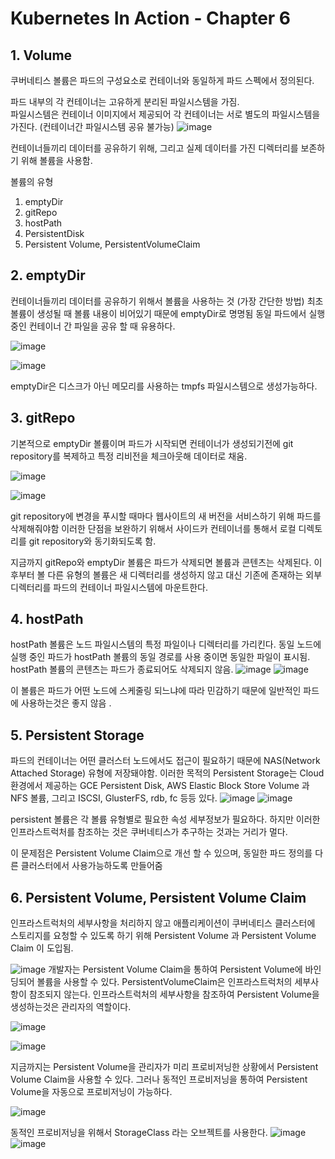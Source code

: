 
# Kubernetes In Action - Chapter 6
## 1. Volume
쿠버네티스 볼륨은 파드의 구성요소로 컨테이너와 동일하게 파드 스펙에서 정의된다.

파드 내부의 각 컨테이너는 고유하게 분리된 파일시스템을 가짐.  
파일시스템은 컨테이너 이미지에서 제공되어 각 컨테이너는 서로 별도의 파일시스템을 가진다. (컨테이너간 파일시스템 공유 불가능)
![image](https://user-images.githubusercontent.com/98390642/156348472-18a22c78-cb15-435c-b022-28f146622e23.png)


컨테이너들끼리 데이터를 공유하기 위해, 그리고 실제 데이터를 가진 디렉터리를 보존하기 위해 볼륨을 사용함.

볼륨의 유형
1. emptyDir
2. gitRepo
3. hostPath
4. PersistentDisk
5. Persistent Volume, PersistentVolumeClaim

## 2. emptyDir
컨테이너들끼리 데이터를 공유하기 위해서 볼륨을 사용하는 것 (가장 간단한 방법)
최초 볼륨이 생성될 때 볼륨 내용이 비어있기 때문에 emptyDir로 명명됨
동일 파드에서 실행 중인 컨테이너 간 파일을 공유 할 때 유용하다.

![image](https://user-images.githubusercontent.com/98390642/156348937-22f67148-4f39-4072-a674-ac61ebbddd26.png)

![image](https://user-images.githubusercontent.com/98390642/156349340-05a0c119-8a20-4d47-8f4f-541d1f5256f1.png)

emptyDir은 디스크가 아닌 메모리를 사용하는 tmpfs 파일시스템으로 생성가능하다.

## 3. gitRepo
기본적으로 emptyDir 볼륨이며 파드가 시작되면 컨테이너가 생성되기전에 git repository를 복제하고 특정 리비전을 체크아웃해 데이터로 채움.

![image](https://user-images.githubusercontent.com/98390642/156350008-6761b2d0-4e11-4b9f-9420-68773ec5dc3d.png)

![image](https://user-images.githubusercontent.com/98390642/156350192-139557eb-79c7-4da4-be26-2c5bfc51b447.png)

git repository에 변경을 푸시할 때마다 웹사이트의 새 버전을 서비스하기 위해 파드를 삭제해줘야함
이러한 단점을 보완하기 위해서 사이드카 컨테이너를 통해서 로컬 디렉토리를 git repository와 동기화되도록 함.

지금까지 gitRepo와 emptyDir 볼륨은 파드가 삭제되면 볼륨과 콘텐츠는 삭제된다.
이후부터 볼 다른 유형의 볼륨은 새 디렉터리를 생성하지 않고 대신 기존에 존재하는 외부 디렉터리를 파드의 컨테이너 파일시스템에 마운트한다.

## 4. hostPath
hostPath 볼륨은 노드 파일시스템의 특정 파일이나 디렉터리를 가리킨다.
동일 노드에 실행 중인 파드가 hostPath 볼륨의 동일 경로를 사용 중이면 동일한 파일이 표시됨.
hostPath 볼륨의 콘텐츠는 파드가 종료되어도 삭제되지 않음.
![image](https://user-images.githubusercontent.com/98390642/156351291-fb5d8d43-d6dd-4603-bf4f-177059a48815.png)
![image](https://user-images.githubusercontent.com/98390642/156351622-718a5167-69b4-4a06-8025-b29d608fa4d3.png)

이 볼륨은 파드가 어떤 노드에 스케줄링 되느냐에 따라 민감하기 때문에 일반적인 파드에 사용하는것은 좋지 않음 .

## 5. Persistent Storage
파드의 컨테이너는 어떤 클러스터 노드에서도 접근이 필요하기 때문에  NAS(Network Attached Storage) 유형에 저장돼야함.
이러한 목적의 Persistent Storage는 Cloud 환경에서 제공하는 GCE Persistent Disk, AWS Elastic Block Store Volume 과 NFS 볼륨, 그리고 ISCSI, GlusterFS, rdb, fc 등등 있다.
![image](https://user-images.githubusercontent.com/98390642/156360633-e1c6fc27-d8c6-4826-98a0-72512961533a.png)
![image](https://user-images.githubusercontent.com/98390642/156361800-5ee758f2-6e86-499c-a3e2-bf2cf7114535.png)

persistent 볼륨은 각 볼륨 유형별로 필요한 속성 세부정보가 필요하다.
하지만 이러한 인프라스트럭처를 참조하는 것은 쿠버네티스가 추구하는 것과는 거리가 멀다.

이 문제점은 Persistent Volume Claim으로 개선 할 수 있으며, 동일한 파드 정의를 다른 클러스터에서 사용가능하도록 만들어줌

## 6. Persistent Volume, Persistent Volume Claim 
인프라스트럭처의 세부사항을 처리하지 않고 애플리케이션이 쿠버네티스 클러스터에 스토리지를 요청할 수 있도록 하기 위해 Persistent Volume 과 Persistent Volume Claim 이 도입됨.

![image](https://user-images.githubusercontent.com/98390642/156362724-d1bf51a6-6937-465e-8ada-af7dbcd65ec4.png)
개발자는 Persistent Volume Claim을 통하여 Persistent Volume에 바인딩되어 볼륨을 사용할 수 있다.
PersistentVolumeClaim은 인프라스트럭처의 세부사항이 참조되지 않는다.
인프라스트럭처의 세부사항을 참조하여 Persistent Volume을 생성하는것은 관리자의 역할이다.

![image](https://user-images.githubusercontent.com/98390642/156363258-57989be1-2be6-4908-b294-fa3b8c8a5ba7.png)

![image](https://user-images.githubusercontent.com/98390642/156363331-8b64fa83-2ce5-4578-88cc-ec236063faf6.png)


지금까지는 Persistent Volume을 관리자가 미리 프로비저닝한 상황에서 Persistent Volume Claim을 사용할 수 있다.
그러나 동적인 프로비저닝을 통하여 Persistent Volume을 자동으로 프로비저닝이 가능하다.

![image](https://user-images.githubusercontent.com/98390642/156363811-6a6d4831-e27d-478a-8f1c-0bf753215cb0.png)

동적인 프로비저닝을 위해서 StorageClass 라는 오브젝트를 사용한다.
![image](https://user-images.githubusercontent.com/98390642/156364330-1de81896-af15-463d-8a11-09361209ebca.png)
![image](https://user-images.githubusercontent.com/98390642/156364392-051b5728-ba2c-4d74-ae1a-a04c3f415830.png)







